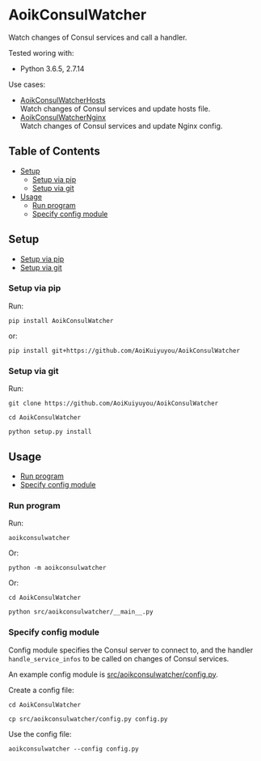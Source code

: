 # AoikConsulWatcher
Watch changes of Consul services and call a handler.

Tested woring with:
- Python 3.6.5, 2.7.14

Use cases:
- [AoikConsulWatcherHosts](https://github.com/AoiKuiyuyou/AoikConsulWatcherHosts)  
  Watch changes of Consul services and update hosts file.
- [AoikConsulWatcherNginx](https://github.com/AoiKuiyuyou/AoikConsulWatcherNginx)  
  Watch changes of Consul services and update Nginx config.

## Table of Contents
- [Setup](#setup)
  - [Setup via pip](#setup-via-pip)
  - [Setup via git](#setup-via-git)
- [Usage](#usage)
  - [Run program](#run-program)
  - [Specify config module](#specify-config-module)

## Setup
- [Setup via pip](#setup-via-pip)
- [Setup via git](#setup-via-git)

### Setup via pip
Run:
```
pip install AoikConsulWatcher
```
or:
```
pip install git+https://github.com/AoiKuiyuyou/AoikConsulWatcher
```

### Setup via git
Run:
```
git clone https://github.com/AoiKuiyuyou/AoikConsulWatcher

cd AoikConsulWatcher

python setup.py install
```

## Usage
- [Run program](#run-program)
- [Specify config module](#specify-config-module)

### Run program
Run:
```
aoikconsulwatcher
```
Or:
```
python -m aoikconsulwatcher
```
Or:
```
cd AoikConsulWatcher

python src/aoikconsulwatcher/__main__.py
```

### Specify config module
Config module specifies the Consul server to connect to, and the handler
`handle_service_infos` to be called on changes of Consul services.

An example config module is
[src/aoikconsulwatcher/config.py](/src/aoikconsulwatcher/config.py).

Create a config file:
```
cd AoikConsulWatcher

cp src/aoikconsulwatcher/config.py config.py 
```

Use the config file:
```
aoikconsulwatcher --config config.py
```

